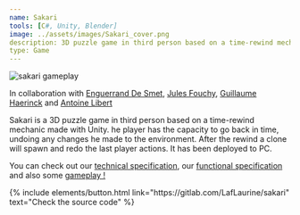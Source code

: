 ```yaml
---
name: Sakari
tools: [C#, Unity, Blender]
image: ../assets/images/Sakari_cover.png
description: 3D puzzle game in third person based on a time-rewind mechanic.
type: Game
---
```


![sakari gameplay](../assets/images/sakari_gp.png)

<p>In collaboration with <a href="https://github.com/dsmtE" target="_blank">Enguerrand De Smet</a>, <a href="https://github.com/JulesFouchy" target="_blank">Jules Fouchy</a>, <a href="https://github.com/guillaume-haerinck" target="_blank">Guillaume Haerinck</a> and <a href="https://github.com/LibertAntoine" target="_blank">Antoine Libert</a></p>

<p>Sakari is a 3D puzzle game in third person based on a time-rewind mechanic made with Unity. he player has the capacity to go back in time, undoing any changes he made to the environment. After the rewind a clone will spawn and redo the last player actions. It has been deployed to PC.</p>
<p>You can check out our <a href="https://docs.google.com/document/d/12vj44lDymhJKfAKiIRpKwcfKzFnZFOHtr8iBPGJj0D4/edit?usp=sharing" target="_blank">technical specification</a>, our <a href="https://docs.google.com/document/d/1yL020lj_8zzkcGuZpvFc7pyeZzBm44wyl2Fxhvh3Eyo/edit?usp=sharing" target="_blank">functional specification</a> and also some <a href="https://drive.google.com/file/d/1Ow6sgBRzrRvtSkfvVoTcLx0lDWF3z0wt/view?usp=sharing" target="_blank">gameplay !</a>
</p>

<p class="text-center">
{% include elements/button.html link="https://gitlab.com/LafLaurine/sakari" text="Check the source code" %}
</p>
